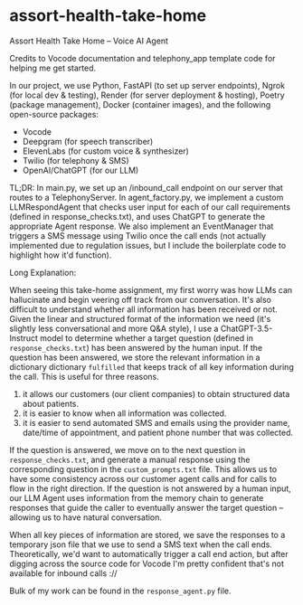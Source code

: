 # assort-health-take-home
Assort Health Take Home – Voice AI Agent

Credits to Vocode documentation and telephony_app template code for helping me get started.

In our project, we use Python, FastAPI (to set up server endpoints), Ngrok (for local dev & testing), Render (for server deployment & hosting), Poetry (package management), Docker (container images), and the following open-source packages:
- Vocode
- Deepgram (for speech transcriber)
- ElevenLabs (for custom voice & synthesizer)
- Twilio (for telephony & SMS)
- OpenAI/ChatGPT (for our LLM)

TL;DR: In main.py, we set up an /inbound_call endpoint on our server that routes to a TelephonyServer. In agent_factory.py, we implement a custom LLMRespondAgent that checks user input for each of our call requirements (defined in response_checks.txt), and uses ChatGPT to generate the appropriate Agent response. We also implement an EventManager that triggers a SMS message using Twilio once the call ends (not actually implemented due to regulation issues, but I include the boilerplate code to highlight how it'd function).

Long Explanation:

When seeing this take-home assignment, my first worry was how LLMs can hallucinate and begin veering off track from our conversation. It's also difficult to understand whether all information has been received or not. Given the linear and structured format of the information we need (it's slightly less conversational and more Q&A style), I use a ChatGPT-3.5-Instruct model to determine whether a target question (defined in `response_checks.txt`) has been answered by the human input. If the question has been answered, we store the relevant information in a dictionary dictionary `fulfilled` that keeps track of all key information during the call. This is useful for three reasons. 

1. it allows our customers (our client companies) to obtain structured data about patients.
2. it is easier to know when all information was collected.
3. it is easier to send automated SMS and emails using the provider name, date/time of appointment, and patient phone number that was collected.

If the question is answered, we move on to the next question in `response_checks.txt`, and generate a manual response using the corresponding question in the `custom_prompts.txt` file. This allows us to have some consistency across our customer agent calls and for calls to flow in the right direction. If the question is not answered by a human input, our LLM Agent uses information from the memory chain to generate responses that guide the caller to eventually answer the target question – allowing us to have natural conversation. 

When all key pieces of information are stored, we save the responses to a temporary json file that we use to send a SMS text when the call ends. Theoretically, we'd want to automatically trigger a call end action, but after digging across the source code for Vocode I'm pretty confident that's not available for inbound calls ://

Bulk of my work can be found in the `response_agent.py` file. 

